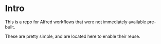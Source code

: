 # Intro

This is a repo for Alfred workflows that were not immediately available pre-built.

These are pretty simple, and are located here to enable their reuse.
